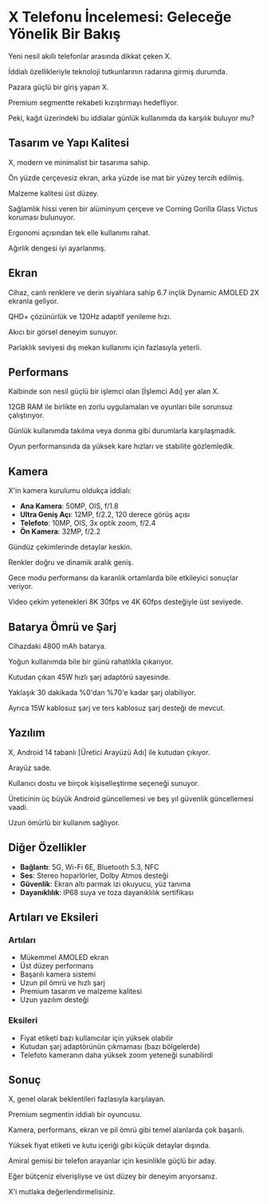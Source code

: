 # X Telefonu İncelemesi: Geleceğe Yönelik Bir Bakış

Yeni nesil akıllı telefonlar arasında dikkat çeken X.

İddialı özellikleriyle teknoloji tutkunlarının radarına girmiş durumda.

Pazara güçlü bir giriş yapan X.

Premium segmentte rekabeti kızıştırmayı hedefliyor.

Peki, kağıt üzerindeki bu iddialar günlük kullanımda da karşılık buluyor mu?

## Tasarım ve Yapı Kalitesi

X, modern ve minimalist bir tasarıma sahip.

Ön yüzde çerçevesiz ekran, arka yüzde ise mat bir yüzey tercih edilmiş.

Malzeme kalitesi üst düzey.

Sağlamlık hissi veren bir alüminyum çerçeve ve Corning Gorilla Glass Victus koruması bulunuyor.

Ergonomi açısından tek elle kullanımı rahat.

Ağırlık dengesi iyi ayarlanmış.

## Ekran

Cihaz, canlı renklere ve derin siyahlara sahip 6.7 inçlik Dynamic AMOLED 2X ekranla geliyor.

QHD+ çözünürlük ve 120Hz adaptif yenileme hızı.

Akıcı bir görsel deneyim sunuyor.

Parlaklık seviyesi dış mekan kullanımı için fazlasıyla yeterli.

## Performans

Kalbinde son nesil güçlü bir işlemci olan [İşlemci Adı] yer alan X.

12GB RAM ile birlikte en zorlu uygulamaları ve oyunları bile sorunsuz çalıştırıyor.

Günlük kullanımda takılma veya donma gibi durumlarla karşılaşmadık.

Oyun performansında da yüksek kare hızları ve stabilite gözlemledik.

## Kamera

X'in kamera kurulumu oldukça iddialı:

*   **Ana Kamera**: 50MP, OIS, f/1.8
*   **Ultra Geniş Açı**: 12MP, f/2.2, 120 derece görüş açısı
*   **Telefoto**: 10MP, OIS, 3x optik zoom, f/2.4
*   **Ön Kamera**: 32MP, f/2.2

Gündüz çekimlerinde detaylar keskin.

Renkler doğru ve dinamik aralık geniş.

Gece modu performansı da karanlık ortamlarda bile etkileyici sonuçlar veriyor.

Video çekim yetenekleri 8K 30fps ve 4K 60fps desteğiyle üst seviyede.

## Batarya Ömrü ve Şarj

Cihazdaki 4800 mAh batarya.

Yoğun kullanımda bile bir günü rahatlıkla çıkarıyor.

Kutudan çıkan 45W hızlı şarj adaptörü sayesinde.

Yaklaşık 30 dakikada %0'dan %70'e kadar şarj olabiliyor.

Ayrıca 15W kablosuz şarj ve ters kablosuz şarj desteği de mevcut.

## Yazılım

X, Android 14 tabanlı [Üretici Arayüzü Adı] ile kutudan çıkıyor.

Arayüz sade.

Kullanıcı dostu ve birçok kişiselleştirme seçeneği sunuyor.

Üreticinin üç büyük Android güncellemesi ve beş yıl güvenlik güncellemesi vaadi.

Uzun ömürlü bir kullanım sağlıyor.

## Diğer Özellikler

*   **Bağlantı**: 5G, Wi-Fi 6E, Bluetooth 5.3, NFC
*   **Ses**: Stereo hoparlörler, Dolby Atmos desteği
*   **Güvenlik**: Ekran altı parmak izi okuyucu, yüz tanıma
*   **Dayanıklılık**: IP68 suya ve toza dayanıklılık sertifikası

## Artıları ve Eksileri

### Artıları

*   Mükemmel AMOLED ekran
*   Üst düzey performans
*   Başarılı kamera sistemi
*   Uzun pil ömrü ve hızlı şarj
*   Premium tasarım ve malzeme kalitesi
*   Uzun yazılım desteği

### Eksileri

*   Fiyat etiketi bazı kullanıcılar için yüksek olabilir
*   Kutudan şarj adaptörünün çıkmaması (bazı bölgelerde)
*   Telefoto kameranın daha yüksek zoom yeteneği sunabilirdi

## Sonuç

X, genel olarak beklentileri fazlasıyla karşılayan.

Premium segmentin iddialı bir oyuncusu.

Kamera, performans, ekran ve pil ömrü gibi temel alanlarda çok başarılı.

Yüksek fiyat etiketi ve kutu içeriği gibi küçük detaylar dışında.

Amiral gemisi bir telefon arayanlar için kesinlikle güçlü bir aday.

Eğer bütçeniz elverişliyse ve üst düzey bir deneyim arıyorsanız.

X'i mutlaka değerlendirmelisiniz.